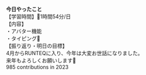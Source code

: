 **今日やったこと**<br>
【学習時間】1時間54分/日<br>
【内容】<br>
・アバター機能<br>
・タイピング🍦<br>
【振り返り・明日の目標】<br>
4月からRUNTEQに入り、今年は大変お世話になりました。<br>
来年もよろしくお願いします🌅<br>
985 contributions in 2023
